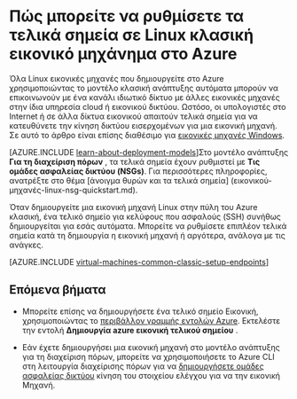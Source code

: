 <properties
    pageTitle="Ρύθμιση τελικά σημεία σε μια Εικονική κλασική Linux | Microsoft Azure"
    description="Μάθετε πώς μπορείτε να ρυθμίσετε τα τελικά σημεία για μια Εικονική Linux στην πύλη του Azure κλασική ώστε να επιτρέπεται η επικοινωνία με μια εικονική μηχανή Linux στο Azure"
    services="virtual-machines-linux"
    documentationCenter=""
    authors="cynthn"
    manager="timlt"
    editor=""
    tags="azure-service-management"/>

<tags
    ms.service="virtual-machines-linux"
    ms.workload="infrastructure-services"
    ms.tgt_pltfrm="vm-linux"
    ms.devlang="na"
    ms.topic="article"
    ms.date="07/13/2016"
    ms.author="cynthn"/>

# <a name="how-to-set-up-endpoints-on-a-linux-classic-virtual-machine-in-azure"></a>Πώς μπορείτε να ρυθμίσετε τα τελικά σημεία σε Linux κλασική εικονικό μηχάνημα στο Azure

Όλα Linux εικονικές μηχανές που δημιουργείτε στο Azure χρησιμοποιώντας το μοντέλο κλασική ανάπτυξης αυτόματα μπορούν να επικοινωνούν με ένα κανάλι ιδιωτικό δίκτυο με άλλες εικονικές μηχανές στην ίδια υπηρεσία cloud ή εικονικού δικτύου. Ωστόσο, οι υπολογιστές στο Internet ή σε άλλα δίκτυα εικονικού απαιτούν τελικά σημεία για να κατευθύνετε την κίνηση δικτύου εισερχομένων για μια εικονική μηχανή. Σε αυτό το άρθρο είναι επίσης διαθέσιμο για [εικονικές μηχανές Windows](virtual-machines-windows-classic-setup-endpoints.md).

[AZURE.INCLUDE [learn-about-deployment-models](../../includes/learn-about-deployment-models-classic-include.md)]Στο μοντέλο ανάπτυξης **Για τη διαχείριση πόρων** , τα τελικά σημεία έχουν ρυθμιστεί με **Τις ομάδες ασφαλείας δικτύου (NSGs)**. Για περισσότερες πληροφορίες, ανατρέξτε στο θέμα [άνοιγμα θυρών και τα τελικά σημεία] (εικονικού-μηχανές-linux-nsg-quickstart.md).

Όταν δημιουργείτε μια εικονική μηχανή Linux στην πύλη του Azure κλασική, ένα τελικό σημείο για κελύφους που ασφαλούς (SSH) συνήθως δημιουργείται για εσάς αυτόματα. Μπορείτε να ρυθμίσετε επιπλέον τελικά σημεία κατά τη δημιουργία η εικονική μηχανή ή αργότερα, ανάλογα με τις ανάγκες.
 

[AZURE.INCLUDE [virtual-machines-common-classic-setup-endpoints](../../includes/virtual-machines-common-classic-setup-endpoints.md)]

## <a name="next-steps"></a>Επόμενα βήματα

* Μπορείτε επίσης να δημιουργήσετε ένα τελικό σημείο Εικονική, χρησιμοποιώντας το [περιβάλλον γραμμής εντολών Azure](../virtual-machines-command-line-tools.md). Εκτελέστε την εντολή **Δημιουργία azure εικονική τελικού σημείου** .

* Εάν έχετε δημιουργήσει μια εικονική μηχανή στο μοντέλο ανάπτυξης για τη διαχείριση πόρων, μπορείτε να χρησιμοποιήσετε το Azure CLI στη λειτουργία διαχείρισης πόρων για να [δημιουργήσετε ομάδες ασφαλείας δικτύου](../virtual-network/virtual-networks-create-nsg-arm-cli.md) κίνηση του στοιχείου ελέγχου για να την εικονική Μηχανή.